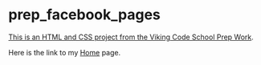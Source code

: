 prep_facebook_pages
===================

[This is an HTML and CSS project from the Viking Code School Prep Work](http://www.vikingcodeschool.com/web-markup-and-coding/let-s-build-facebook).


<p>Here is the link to my <a href="https://ajames20.github.io/project_prep_facebook_pages/">Home</a> page.</p><br />
<!-- <p>Here is the link to my <a href="#">About</a> page.</p><br /> -->
<!-- <p>Here is the link to my <a href="#">Friends</a> page.</p><br />
<p>Here is the link to my <a href="#">News Feed</a> page.</p><br /> -->
